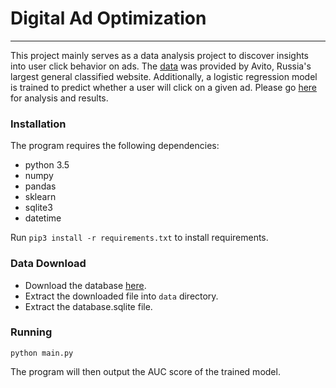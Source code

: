 # Digital Ad Optimization
------------------------------------

This project mainly serves as a data analysis project to discover insights into user click behavior on ads. The [data](https://www.kaggle.com/c/avito-context-ad-clicks/data) was provided by Avito, Russia's largest general classified website.  Additionally, a logistic regression model is trained to predict whether a user will click on a given ad. Please go [here](https://jleung46.github.io/) for analysis and results.

### Installation
The program requires the following dependencies:

 * python 3.5
 * numpy
 * pandas
 * sklearn
 * sqlite3
 * datetime

Run `pip3 install -r requirements.txt` to install requirements.

### Data Download

* Download the database [here](https://www.kaggle.com/c/avito-context-ad-clicks/data).
* Extract the downloaded file into `data` directory.
* Extract the database.sqlite file.

### Running

```
python main.py
```

The program will then output the AUC score of the trained model.

